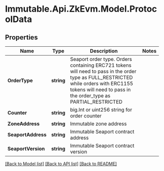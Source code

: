 # Immutable.Api.ZkEvm.Model.ProtocolData

## Properties

Name | Type | Description | Notes
------------ | ------------- | ------------- | -------------
**OrderType** | **string** | Seaport order type. Orders containing ERC721 tokens will need to pass in the order type as FULL_RESTRICTED while orders with ERC1155 tokens will need to pass in the order_type as PARTIAL_RESTRICTED | 
**Counter** | **string** | big.Int or uint256 string for order counter | 
**ZoneAddress** | **string** | Immutable zone address | 
**SeaportAddress** | **string** | Immutable Seaport contract address | 
**SeaportVersion** | **string** | Immutable Seaport contract version | 

[[Back to Model list]](../README.md#documentation-for-models) [[Back to API list]](../README.md#documentation-for-api-endpoints) [[Back to README]](../README.md)

